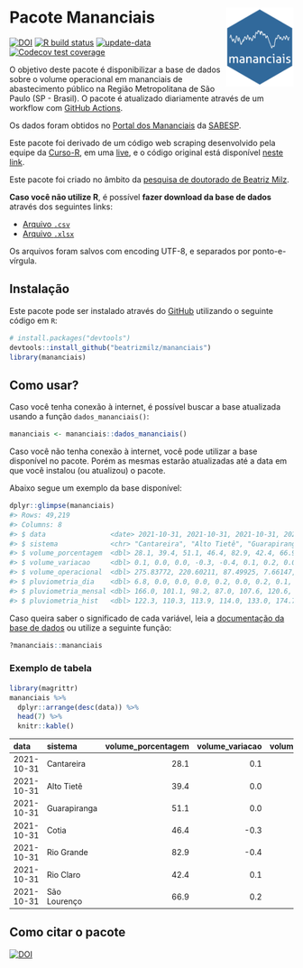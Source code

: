 
<!-- README.md is generated from README.Rmd. Please edit that file -->

# Pacote Mananciais <img src="man/figures/hexlogo.png" align="right" width = "120px"/>

<!-- badges: start -->

[![DOI](https://zenodo.org/badge/DOI/10.5281/zenodo.4733056.svg)](https://doi.org/10.5281/zenodo.4733056)
[![R build
status](https://github.com/beatrizmilz/mananciais/workflows/R-CMD-check/badge.svg)](https://github.com/beatrizmilz/mananciais/actions)
[![update-data](https://github.com/beatrizmilz/mananciais/actions/workflows/2-update_data.yaml/badge.svg)](https://github.com/beatrizmilz/mananciais/actions/workflows/2-update_data.yaml)
[![Codecov test
coverage](https://codecov.io/gh/beatrizmilz/mananciais/branch/master/graph/badge.svg)](https://codecov.io/gh/beatrizmilz/mananciais?branch=master)
<!-- badges: end -->

O objetivo deste pacote é disponibilizar a base de dados sobre o volume
operacional em mananciais de abastecimento público na Região
Metropolitana de São Paulo (SP - Brasil). O pacote é atualizado
diariamente através de um workflow com [GitHub
Actions](https://github.com/beatrizmilz/mananciais/actions).

Os dados foram obtidos no [Portal dos
Mananciais](http://mananciais.sabesp.com.br/Situacao) da
[SABESP](http://site.sabesp.com.br/site/Default.aspx).

Este pacote foi derivado de um código web scraping desenvolvido pela
equipe da [Curso-R](https://www.curso-r.com/), em uma
[live](https://youtu.be/jvZIxrMmOcQ), e o código original está
disponível [neste
link](https://github.com/curso-r/lives/blob/master/drafts/20200730_scraper_sabesp.R).

Este pacote foi criado no âmbito da [pesquisa de doutorado de Beatriz
Milz](https://beatrizmilz.github.io/tese/).

**Caso você não utilize R**, é possível **fazer download da base de
dados** através dos seguintes links:

  - [Arquivo
    `.csv`](https://github.com/beatrizmilz/mananciais/raw/master/inst/extdata/mananciais.csv)
  - [Arquivo
    `.xlsx`](https://github.com/beatrizmilz/mananciais/blob/master/inst/extdata/mananciais.xlsx?raw=true)

Os arquivos foram salvos com encoding UTF-8, e separados por
ponto-e-vírgula.

## Instalação

Este pacote pode ser instalado através do [GitHub](https://github.com/)
utilizando o seguinte código em `R`:

``` r
# install.packages("devtools")
devtools::install_github("beatrizmilz/mananciais")
library(mananciais)
```

## Como usar?

Caso você tenha conexão à internet, é possível buscar a base atualizada
usando a função `dados_mananciais()`:

``` r
mananciais <- mananciais::dados_mananciais() 
```

Caso você não tenha conexão à internet, você pode utilizar a base
disponível no pacote. Porém as mesmas estarão atualizadas até a data em
que você instalou (ou atualizou) o pacote.

Abaixo segue um exemplo da base disponível:

``` r
dplyr::glimpse(mananciais)
#> Rows: 49,219
#> Columns: 8
#> $ data                <date> 2021-10-31, 2021-10-31, 2021-10-31, 2021-10-31, 2…
#> $ sistema             <chr> "Cantareira", "Alto Tietê", "Guarapiranga", "Cotia…
#> $ volume_porcentagem  <dbl> 28.1, 39.4, 51.1, 46.4, 82.9, 42.4, 66.9, 28.0, 39…
#> $ volume_variacao     <dbl> 0.1, 0.0, 0.0, -0.3, -0.4, 0.1, 0.2, 0.0, 0.0, 0.1…
#> $ volume_operacional  <dbl> 275.83772, 220.60211, 87.49925, 7.66147, 93.05153,…
#> $ pluviometria_dia    <dbl> 6.8, 0.0, 0.0, 0.0, 0.2, 0.0, 0.2, 0.1, 0.0, 0.0, …
#> $ pluviometria_mensal <dbl> 166.0, 101.1, 98.2, 87.0, 107.6, 120.6, 176.0, 159…
#> $ pluviometria_hist   <dbl> 122.3, 110.3, 113.9, 114.0, 133.0, 174.7, 140.5, 1…
```

Caso queira saber o significado de cada variável, leia a [documentação
da base de
dados](https://beatrizmilz.github.io/mananciais/reference/mananciais.html)
ou utilize a seguinte função:

``` r
?mananciais::mananciais
```

### Exemplo de tabela

``` r
library(magrittr)
mananciais %>% 
  dplyr::arrange(desc(data)) %>% 
  head(7) %>%
  knitr::kable()
```

| data       | sistema      | volume\_porcentagem | volume\_variacao | volume\_operacional | pluviometria\_dia | pluviometria\_mensal | pluviometria\_hist |
| :--------- | :----------- | ------------------: | ---------------: | ------------------: | ----------------: | -------------------: | -----------------: |
| 2021-10-31 | Cantareira   |                28.1 |              0.1 |           275.83772 |               6.8 |                166.0 |              122.3 |
| 2021-10-31 | Alto Tietê   |                39.4 |              0.0 |           220.60211 |               0.0 |                101.1 |              110.3 |
| 2021-10-31 | Guarapiranga |                51.1 |              0.0 |            87.49925 |               0.0 |                 98.2 |              113.9 |
| 2021-10-31 | Cotia        |                46.4 |            \-0.3 |             7.66147 |               0.0 |                 87.0 |              114.0 |
| 2021-10-31 | Rio Grande   |                82.9 |            \-0.4 |            93.05153 |               0.2 |                107.6 |              133.0 |
| 2021-10-31 | Rio Claro    |                42.4 |              0.1 |             5.79223 |               0.0 |                120.6 |              174.7 |
| 2021-10-31 | São Lourenço |                66.9 |              0.2 |            59.43562 |               0.2 |                176.0 |              140.5 |

## Como citar o pacote

[![DOI](https://zenodo.org/badge/DOI/10.5281/zenodo.4733056.svg)](https://doi.org/10.5281/zenodo.4733056)
